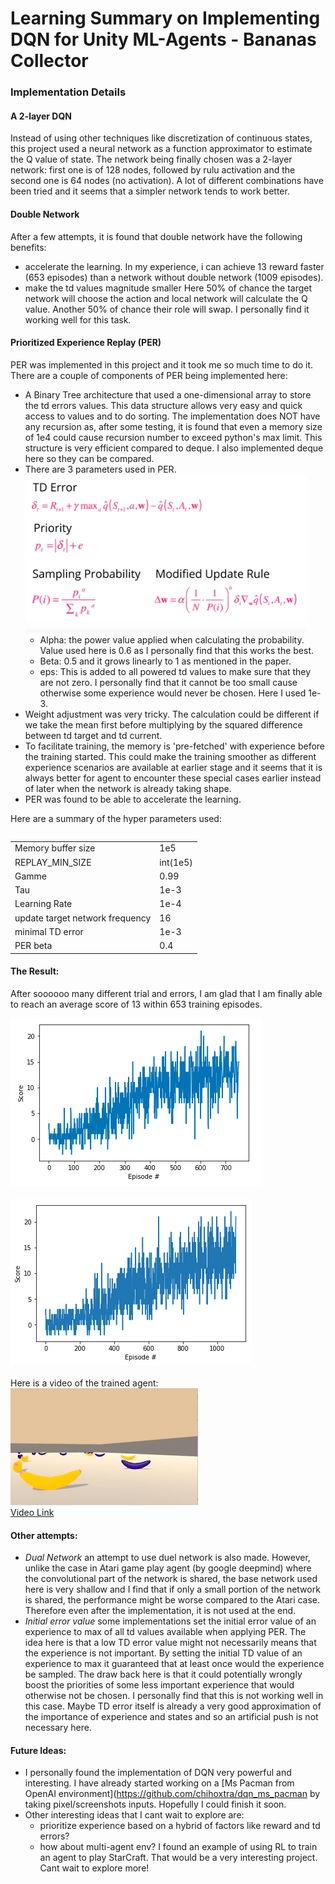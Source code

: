 
# Learning Summary on Implementing DQN for Unity ML-Agents - Bananas Collector

### Implementation Details

#### A 2-layer DQN
Instead of using other techniques like discretization of continuous states, this project used a neural network as a function approximator to estimate the Q value of state. The network being finally chosen was a 2-layer network: first one is of 128 nodes, followed by rulu activation and the second one is 64 nodes (no activation). A lot of different combinations have been tried and it seems that a simpler network tends to work better.

#### Double Network
After a few attempts, it is found that double network have the following benefits:
- accelerate the learning. In my experience, i can achieve 13 reward faster (653 episodes) than a network without double network (1009 episodes).
- make the td values magnitude smaller
Here 50% of chance the target network will choose the action and local network will calculate the Q value. Another 50% of chance their role will swap. I personally find it working well for this task.

#### Prioritized Experience Replay (PER)
PER was implemented in this project and it took me so much time to do it. There are a couple of components of PER being implemented here:
- A Binary Tree architecture that used a one-dimensional array to store the td errors values. This data structure allows very easy and quick access to values and to do sorting. The implementation does NOT have any recursion as, after some testing, it is found that even a memory size of 1e4 could cause recursion number to exceed python's max limit. This structure is very efficient compared to deque. I also implemented deque here so they can be compared.
- There are 3 parameters used in PER.
![PER formula](https://github.com/chihoxtra/dqn_unity_navigation/blob/master/per_formula.png)
  - Alpha: the power value applied when calculating the probability. Value used here is 0.6 as I personally find that this works the best.
  - Beta: 0.5 and it grows linearly to 1 as mentioned in the paper.
  - eps: This is added to all powered td values to make sure that they are not zero. I personally find that it cannot be too small cause otherwise some experience would never be chosen. Here I used 1e-3.
- Weight adjustment was very tricky. The calculation could be different if we take the mean first before multiplying by the squared difference between td target and td current.
- To facilitate training, the memory is 'pre-fetched' with experience before the training started. This could make the training smoother as different experience scenarios are available at earlier stage and it seems that it is always better for agent to encounter these special cases earlier instead of later when the network is already taking shape.
- PER was found to be able to accelerate the learning.
<p>
Here are a summary of the hyper parameters used:
<table>

<table width=600>
<tr><td>Memory buffer size  </td><td> 1e5    </td></tr>     
<tr><td>REPLAY_MIN_SIZE  </td><td>  int(1e5)   </td></tr>
<tr><td>Gamme  </td><td> 0.99    </td></tr>               
<tr><td>Tau  </td><td> 1e-3          </td></tr>           
<tr><td>Learning Rate  </td><td>  1e-4  </td></tr>
<tr><td>update target network frequency  </td><td> 16    </td></tr>
<tr><td>minimal TD error  </td><td> 1e-3    </td></tr>      
<tr><td>PER beta  </td><td>  0.4    </td></tr>
</table>

#### The Result:
After soooooo many different trial and errors, I am glad that I am finally able to reach an average score of 13 within 653 training episodes. <P>
![Reward Plot with double network](https://github.com/chihoxtra/dqn_unity_navigation/blob/master/reward_withdoublenetwork1.png)
<br><br>
![Reward Plot without double network](https://github.com/chihoxtra/dqn_unity_navigation/blob/master/reward_plot.png)
<br><br>
Here is a video of the trained agent:<br>
![Trained Model](https://github.com/chihoxtra/dqn_unity_navigation/blob/master/youtube.png)<br>
[Video Link](https://www.youtube.com/watch?v=63gxOq67coM&feature=youtu.be)

#### Other attempts:
- *Dual Network* an attempt to use duel network is also made. However, unlike the case in Atari game play agent (by google deepmind) where the convolutional part of the network is shared, the base network used here is very shallow and I find that if only a small portion of the network is shared, the performance might be worse compared to the Atari case. Therefore even after the implementation, it is not used at the end.
- *Initial error value* some implementations set the initial error value of an experience to max of all td values available when applying PER. The idea here is that a low TD error value might not necessarily means that the experience is not important. By setting the initial TD value of an experience to max it guaranteed that at least once would the experience be sampled. The draw back here is that it could potentially wrongly boost the priorities of some less important experience that would otherwise not be chosen. I personally find that this is not working well in this case. Maybe TD error itself is already a very good approximation of the importance of experience and states and so an artificial push is not necessary here.

#### Future Ideas:
- I personally found the implementation of DQN very powerful and interesting. I have already started working on a [Ms Pacman from OpenAI environment](https://github.com/chihoxtra/dqn_ms_pacman  by taking pixel/screenshots inputs. Hopefully I could finish it soon.
- Other interesting ideas that I cant wait to explore are:
  - prioritize experience based on a hybrid of factors like reward and td errors?
  - how about multi-agent env? I found an example of using RL to train an agent to play StarCraft. That would be a very interesting project.
Cant wait to explore more!
